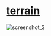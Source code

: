 # [terrain](https://viktor2020.github.io/terrain/)

![screenshot_3](https://user-images.githubusercontent.com/12669394/49317363-d6f33880-f4fc-11e8-82e0-0b777e5fd4ea.png)
